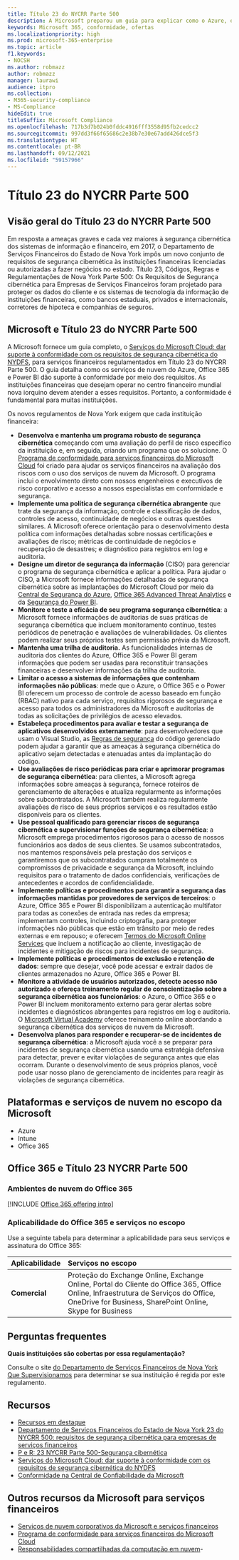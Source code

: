 ```yaml
---
title: Título 23 do NYCRR Parte 500
description: A Microsoft preparou um guia para explicar como o Azure, o Office 365 e o Power BI podem ajudar as instituições financeiras a cumprirem os requisitos do 23 NYCRR 500.
keywords: Microsoft 365, conformidade, ofertas
ms.localizationpriority: high
ms.prod: microsoft-365-enterprise
ms.topic: article
f1.keywords:
- NOCSH
ms.author: robmazz
author: robmazz
manager: laurawi
audience: itpro
ms.collection:
- M365-security-compliance
- MS-Compliance
hideEdit: true
titleSuffix: Microsoft Compliance
ms.openlocfilehash: 717b3d7b024b0fddc4916fff3558d95fb2cedcc2
ms.sourcegitcommit: 997dd3f66f65686c2e38b7e30e67add426dce5f3
ms.translationtype: HT
ms.contentlocale: pt-BR
ms.lasthandoff: 09/12/2021
ms.locfileid: "59157966"
---
```

# <a name="title-23-nycrr-part-500"></a>Título 23 do NYCRR Parte 500

## <a name="title-23-nycrr-part-500-overview"></a>Visão geral do Título 23 do NYCRR Parte 500

Em resposta a ameaças graves e cada vez maiores à segurança cibernética dos sistemas de informação e financeiro, em 2017, o Departamento de Serviços Financeiros do Estado de Nova York impôs um novo conjunto de requisitos de segurança cibernética às instituições financeiras licenciadas ou autorizadas a fazer negócios no estado. Título 23, Códigos, Regras e Regulamentações de Nova York Parte 500: Os Requisitos de Segurança cibernética para Empresas de Serviços Financeiros foram projetado para proteger os dados do cliente e os sistemas de tecnologia da informação de instituições financeiras, como bancos estaduais, privados e internacionais, corretores de hipoteca e companhias de seguros.

## <a name="microsoft-and-title-23-nycrr-part-500"></a>Microsoft e Título 23 do NYCRR Parte 500

A Microsoft fornece um guia completo, o [Serviços do Microsoft Cloud: dar suporte à conformidade com os requisitos de segurança cibernética do NYDFS](https://servicetrust.microsoft.com/ViewPage/TrustDocuments?command=Download&downloadType=Document&downloadId=f7e56dc6-4e52-4e9a-af06-aa41d5851d36&docTab=6d000410-c9e9-11e7-9a91-892aae8839ad_Compliance_Guides), para serviços financeiros regulamentados em Título 23 do NYCRR Parte 500. O guia detalha como os serviços de nuvem do Azure, Office 365 e Power BI dão suporte à conformidade por meio dos requisitos. As instituições financeiras que desejam operar no centro financeiro mundial nova iorquino devem atender a esses requisitos. Portanto, a conformidade é fundamental para muitas instituições.

Os novos regulamentos de Nova York exigem que cada instituição financeira:

- **Desenvolva e mantenha um programa robusto de segurança cibernética** começando com uma avaliação do perfil de risco específico da instituição e, em seguida, criando um programa que os solucione. O [Programa de conformidade para serviços financeiros do Microsoft Cloud](https://www.microsoft.com/download/confirmation.aspx?id=55332) foi criado para ajudar os serviços financeiros na avaliação dos riscos com o uso dos serviços de nuvem da Microsoft. O programa inclui o envolvimento direto com nossos engenheiros e executivos de risco corporativo e acesso a nossos especialistas em conformidade e segurança.
- **Implemente uma política de segurança cibernética abrangente** que trate da segurança da informação, controle e classificação de dados, controles de acesso, continuidade de negócios e outras questões similares. A Microsoft oferece orientação para o desenvolvimento desta política com informações detalhadas sobre nossas certificações e avaliações de risco; métricas de continuidade de negócios e recuperação de desastres; e diagnóstico para registros em log e auditoria.
- **Designe um diretor de segurança da informação** (CISO) para gerenciar o programa de segurança cibernética e aplicar a política. Para ajudar o CISO, a Microsoft fornece informações detalhadas de segurança cibernética sobre as implantações do Microsoft Cloud por meio da [Central de Segurança do Azure](https://azure.microsoft.com/services/security-center/?v=17.23h), [Office 365 Advanced Threat Analytics](/advanced-threat-analytics/) e da [Segurança do Power BI](https://go.microsoft.com/fwlink/?LinkId=829185).
- **Monitore e teste a eficácia de seu programa segurança cibernética**: a Microsoft fornece informações de auditorias de suas práticas de segurança cibernética que incluem monitoramento contínuo, testes periódicos de penetração e avaliações de vulnerabilidades. Os clientes podem realizar seus próprios testes sem permissão prévia da Microsoft.
- **Mantenha uma trilha de auditoria.** As funcionalidades internas de auditoria dos clientes do Azure, Office 365 e Power BI geram informações que podem ser usadas para reconstituir transações financeiras e desenvolver informações da trilha de auditoria.
- **Limitar o acesso a sistemas de informações que contenham informações não públicas**: mede que o Azure, o Office 365 e o Power BI oferecem um processo de controle de acesso baseado em função (RBAC) nativo para cada serviço, requisitos rigorosos de segurança e acesso para todos os administradores da Microsoft e auditorias de todas as solicitações de privilégios de acesso elevados.
- **Estabeleça procedimentos para avaliar e testar a segurança de aplicativos desenvolvidos externamente**: para desenvolvedores que usam o Visual Studio, as [Regras de segurança](/visualstudio/code-quality/security-rules-rule-set-for-managed-code) do código gerenciado podem ajudar a garantir que as ameaças à segurança cibernética do aplicativo sejam detectadas e atenuadas antes da implantação do código.
- **Use avaliações de risco periódicas para criar e aprimorar programas de segurança cibernética**: para clientes, a Microsoft agrega informações sobre ameaças à segurança, fornece roteiros de gerenciamento de alterações e atualiza regularmente as informações sobre subcontratados. A Microsoft também realiza regularmente avaliações de risco de seus próprios serviços e os resultados estão disponíveis para os clientes.
- **Use pessoal qualificado para gerenciar riscos de segurança cibernética e supervisionar funções de segurança cibernética**: a Microsoft emprega procedimentos rigorosos para o acesso de nossos funcionários aos dados de seus clientes. Se usamos subcontratados, nos mantemos responsáveis pela prestação dos serviços e garantiremos que os subcontratados cumpram totalmente os compromissos de privacidade e segurança da Microsoft, incluindo requisitos para o tratamento de dados confidenciais, verificações de antecedentes e acordos de confidencialidade.
- **Implemente políticas e procedimentos para garantir a segurança das informações mantidas por provedores de serviços de terceiros**: o Azure, Office 365 e Power BI disponibilizam a autenticação multifator para todas as conexões de entrada nas redes da empresa; implementam controles, incluindo criptografia, para proteger informações não públicas que estão em trânsito por meio de redes externas e em repouso; e oferecem [Termos do Microsoft Online Services](https://aka.ms/Online-Services-Terms) que incluem a notificação ao cliente, investigação de incidentes e mitigação de riscos para incidentes de segurança.
- **Implemente políticas e procedimentos de exclusão e retenção de dados**: sempre que desejar, você pode acessar e extrair dados de clientes armazenados no Azure, Office 365 e Power BI.
- **Monitore a atividade de usuários autorizados, detecte acesso não autorizado e ofereça treinamento regular de conscientização sobre a segurança cibernética aos funcionários**: o Azure, o Office 365 e o Power BI incluem monitoramento externo para gerar alertas sobre incidentes e diagnósticos abrangentes para registros em log e auditoria. O [Microsoft Virtual Academy](https://mva.microsoft.com/) oferece treinamento online abordando a segurança cibernética dos serviços de nuvem da Microsoft.
- **Desenvolva planos para responder e recuperar-se de incidentes de segurança cibernética**: a Microsoft ajuda você a se preparar para incidentes de segurança cibernética usando uma estratégia defensiva para detectar, prever e evitar violações de segurança antes que elas ocorram. Durante o desenvolvimento de seus próprios planos, você pode usar nosso plano de gerenciamento de incidentes para reagir às violações de segurança cibernética.

## <a name="microsoft-in-scope-cloud-platforms--services"></a>Plataformas e serviços de nuvem no escopo da Microsoft

- Azure
- Intune
- Office 365

## <a name="office-365-and-title-23-nycrr-part-500"></a>Office 365 e Título 23 NYCRR Parte 500

### <a name="office-365-cloud-environments"></a>Ambientes de nuvem do Office 365

[!INCLUDE [Office 365 offering intro](../includes/o365-offering-introduction.md)]

### <a name="office-365-applicability-and-in-scope-services"></a>Aplicabilidade do Office 365 e serviços no escopo

Use a seguinte tabela para determinar a aplicabilidade para seus serviços e assinatura do Office 365:

| **Aplicabilidade** | **Serviços no escopo** |
|:------------------|:----------------------|
| **Comercial** | Proteção do Exchange Online, Exchange Online, Portal do Cliente do Office 365, Office Online, Infraestrutura de Serviços do Office, OneDrive for Business, SharePoint Online, Skype for Business |

## <a name="frequently-asked-questions"></a>Perguntas frequentes

**Quais instituições são cobertas por essa regulamentação?**

Consulte o site [do Departamento de Serviços Financeiros de Nova York Que Supervisionamos](https://go.microsoft.com/fwlink/p/?linkid=2099374) para determinar se sua instituição é regida por este regulamento.

## <a name="resources"></a>Recursos

- [Recursos em destaque](https://www.microsoft.com/trustcenter/compliance/NYCRR)
- [Departamento de Serviços Financeiros do Estado de Nova York 23 do NYCRR 500: requisitos de segurança cibernética para empresas de serviços financeiros](https://go.microsoft.com/fwlink/p/?linkid=2098976)
- [P e R: 23 NYCRR Parte 500-Segurança cibernética](https://go.microsoft.com/fwlink/p/?linkid=2098977)
- [Serviços do Microsoft Cloud: dar suporte à conformidade com os requisitos de segurança cibernética do NYDFS](https://servicetrust.microsoft.com/ViewPage/TrustDocuments?command=Download&downloadType=Document&downloadId=f7e56dc6-4e52-4e9a-af06-aa41d5851d36&docTab=6d000410-c9e9-11e7-9a91-892aae8839ad_Compliance_Guides)
- [Conformidade na Central de Confiabilidade da Microsoft](https://www.microsoft.com/trust-center/compliance/compliance-overview)

## <a name="other-microsoft-resources-for-financial-services"></a>Outros recursos da Microsoft para serviços financeiros

- [Serviços de nuvem corporativos da Microsoft e serviços financeiros](https://www.microsoft.com/trustcenter/cloudservices/financialservices)
- [Programa de conformidade para serviços financeiros do Microsoft Cloud](https://www.microsoft.com/download/confirmation.aspx?id=55332)
- [Responsabilidades compartilhadas da computação em nuvem](https://aka.ms/sharedresponsibility)- 
